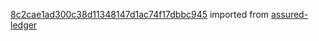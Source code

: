 [8c2cae1ad300c38d11348147d1ac74f17dbbc945](https://github.com/insolar/assured-ledger/commit/8c2cae1ad300c38d11348147d1ac74f17dbbc945) imported from [assured-ledger](https://github.com/insolar/assured-ledger)
